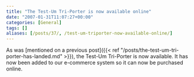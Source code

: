 ```yaml
---
title: "The Test-Um Tri-Porter is now available online"
date: "2007-01-31T11:07:27+00:00"
categories: [General]
tags: []
aliases: [/posts/37/, /test-um-triporter-now-available-online/]
---
```


As was [mentioned on a previous post]({{< ref "/posts/the-test-um-tri-porter-has-landed.md" >}}), the Test-Um Tri-Porter is now available. It has now been added to our e-commerce system so it can now be purchased online.
